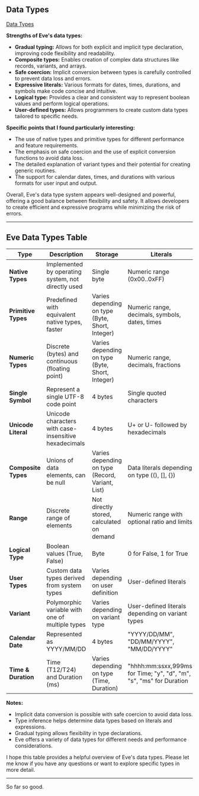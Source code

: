 ## Data Types

[Data Types](https://eve.sagecode.net/types.html)

**Strengths of Eve's data types:**

* **Gradual typing:** Allows for both explicit and implicit type declaration, improving code flexibility and readability.
* **Composite types:** Enables creation of complex data structures like records, variants, and arrays.
* **Safe coercion:** Implicit conversion between types is carefully controlled to prevent data loss and errors.
* **Expressive literals:** Various formats for dates, times, durations, and symbols make code concise and intuitive.
* **Logical type:** Provides a clear and consistent way to represent boolean values and perform logical operations.
* **User-defined types:** Allows programmers to create custom data types tailored to specific needs.

**Specific points that I found particularly interesting:**

* The use of native types and primitive types for different performance and feature requirements.
* The emphasis on safe coercion and the use of explicit conversion functions to avoid data loss.
* The detailed explanation of variant types and their potential for creating generic routines.
* The support for calendar dates, times, and durations with various formats for user input and output.

Overall, Eve's data type system appears well-designed and powerful, offering a good balance between flexibility and safety. It allows developers to create efficient and expressive programs while minimizing the risk of errors.

---

## Eve Data Types Table

| Type             | Description                                              | Storage                                       | Literals                                       |
|-------------------|---------------------------------------------------------|----------------------------------------------------|-------------------------------------------------------|
| **Native Types**     | Implemented by operating system, not directly used     | Single byte                                        | Numeric range (0x00..0xFF)                    |
| **Primitive Types** | Predefined with equivalent native types, faster     | Varies depending on type (Byte, Short, Integer)   | Numeric range, decimals, symbols, dates, times     |
| **Numeric Types**     | Discrete (bytes) and continuous (floating point)     | Varies depending on type (Byte, Short, Integer)   | Numeric range, decimals, fractions               |
| **Single Symbol**    | Represent a single UTF-8 code point                  | 4 bytes                                          | Single quoted characters                        |
| **Unicode Literal** | Unicode characters with case-insensitive hexadecimals | 4 bytes                                          | U+ or U- followed by hexadecimals               |
| **Composite Types**  | Unions of data elements, can be null                  | Varies depending on type (Record, Variant, List) | Data literals depending on type ((), [], {})     |
| **Range**           | Discrete range of elements                           | Not directly stored, calculated on demand        | Numeric range with optional ratio and limits      |
| **Logical Type**     | Boolean values (True, False)                        | Byte                                            | 0 for False, 1 for True                       |
| **User Types**       | Custom data types derived from system types         | Varies depending on user definition              | User-defined literals                         |
| **Variant**         | Polymorphic variable with one of multiple types       | Varies depending on variant type                  | User-defined literals depending on variant types  |
| **Calendar Date**   | Represented as YYYY/MM/DD                           | 4 bytes                                          | "YYYY/DD/MM", "DD/MM/YYYY", "MM/DD/YYYY"          |
| **Time & Duration** | Time (T12/T24) and Duration (ms)                   | Varies depending on type (Time, Duration)        | "hhhh:mm:ssxx,999ms" for Time; "y", "d", "m", "s", "ms" for Duration |

**Notes:**

* Implicit data conversion is possible with safe coercion to avoid data loss.
* Type inference helps determine data types based on literals and expressions.
* Gradual typing allows flexibility in type declarations.
* Eve offers a variety of data types for different needs and performance considerations.

I hope this table provides a helpful overview of Eve's data types. Please let me know if you have any questions or want to explore specific types in more detail.


---
So far so good.

